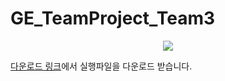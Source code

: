 # GE_TeamProject_Team3

<center><img src="img/Title.png"></img>
</center>

[다운로드 링크](https://drive.google.com/file/d/1IId4Ihhj1zkCqFeQtAvk97L9VCSRXlDs/view)에서 실행파일을 다운로드 받습니다.
